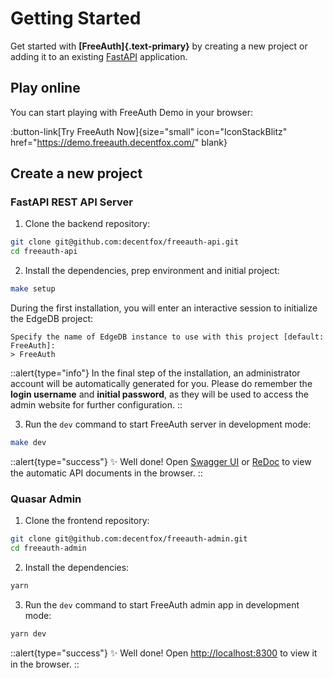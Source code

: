 # Getting Started

Get started with **[FreeAuth]{.text-primary}** by creating a new project or adding it to an existing [FastAPI](https://fastapi.tiangolo.com/) application.

## Play online

You can start playing with FreeAuth Demo in your browser:

:button-link[Try FreeAuth Now]{size="small" icon="IconStackBlitz" href="https://demo.freeauth.decentfox.com/" blank}

## Create a new project

### FastAPI REST API Server

1. Clone the backend repository:

```bash
git clone git@github.com:decentfox/freeauth-api.git
cd freeauth-api
```

2. Install the dependencies, prep environment and initial project:

```bash
make setup
```

During the first installation, you will enter an interactive session to initialize the EdgeDB project:

```console
Specify the name of EdgeDB instance to use with this project [default: FreeAuth]: 
> FreeAuth
```

::alert{type="info"}
In the final step of the installation, an administrator account will be automatically generated for you. Please do remember the **login username** and **initial password**, as they will be used to access the admin website for further configuration.
::

3. Run the `dev` command to start FreeAuth server in development mode:

```bash
make dev
```

::alert{type="success"}
✨ Well done! Open [Swagger UI](http://localhost:5001/docs) or [ReDoc](http://localhost:5001/redoc) to view the automatic API documents in the browser.
::

### Quasar Admin

1. Clone the frontend repository:

```bash
git clone git@github.com:decentfox/freeauth-admin.git
cd freeauth-admin
```

2. Install the dependencies:

```bash [yarn]
yarn
```

3. Run the `dev` command to start FreeAuth admin app in development mode:

```bash [yarn]
yarn dev
```

::alert{type="success"}
✨ Well done! Open <http://localhost:8300> to view it in the browser.
::
